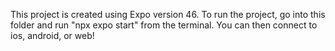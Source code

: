 This project is created using Expo version 46. To run the project, go into this folder and run "npx expo start" from the terminal. You can then connect to ios, android, or web!